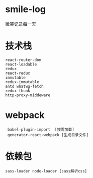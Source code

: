 # smile-log
微笑记录每一天
# 技术栈
	react-router-dom 
	react-loadable 
	redux 
	react-redux 
	immutable 
	redux-immutable 
	antd whatwg-fetch 
	redux-thunk 
	http-proxy-middeware
# webpack 
	 babel-plugin-import  [按需加载]
	 generator-react-webpack [生成目录文件]
# 依赖包
	sass-loader node-loader [sass解析css]